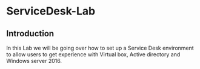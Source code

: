 # ServiceDesk-Lab

## Introduction
In this Lab we will be going over how to set up a Service Desk environment to allow users to get experience with Virtual box, Active directory and Windows server 2016.
